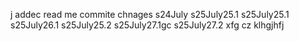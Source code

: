 j addec read me
commite chnages
s24July
s25July25.1
s25July25.1 
s25July26.1 
s25July25.2
s25July27.1gc
s25July27.2
xfg
cz
klhgjhfj
